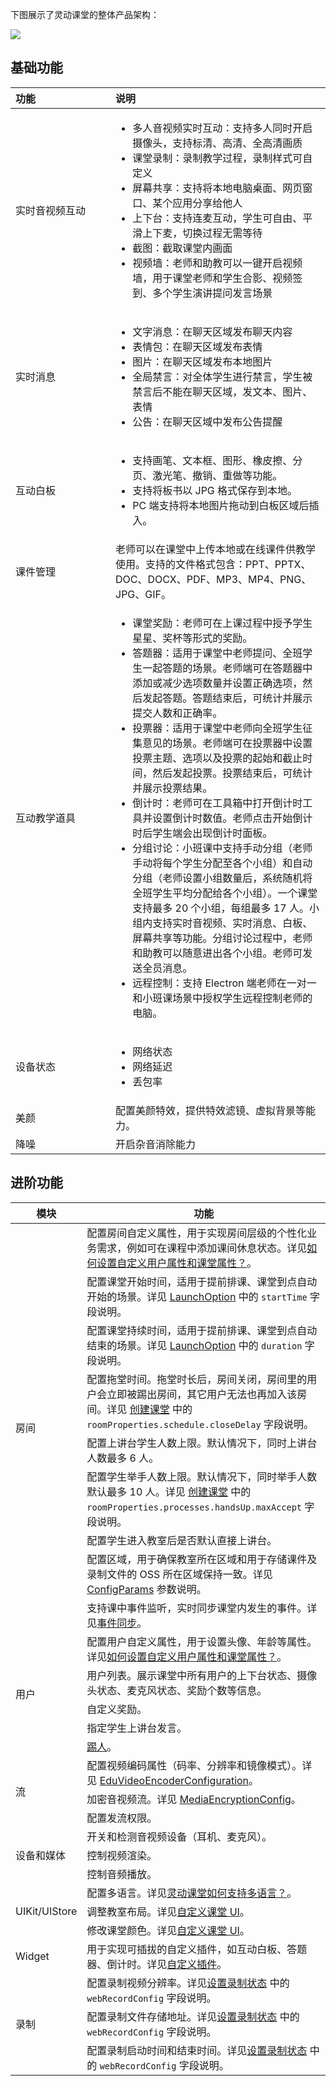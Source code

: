 
下图展示了灵动课堂的整体产品架构：

![](https://web-cdn.agora.io/docs-files/1681286316250)

## 基础功能

| <span style="white-space:nowrap;">功能&emsp;&emsp;&emsp;&emsp;&emsp;&emsp;&emsp;</span> | 说明                                                         |
| :-------------------- | :-------------------------------- |
| 实时音视频互动           | <ul><li>多人音视频实时互动：支持多人同时开启摄像头，支持标清、高清、全高清画质</li><li>课堂录制：录制教学过程，录制样式可自定义</li><li>屏幕共享：支持将本地电脑桌面、网页窗口、某个应用分享给他人</li><li>上下台：支持连麦互动，学生可自由、平滑上下麦，切换过程无需等待</li><li>截图：截取课堂内画面</li><li>视频墙：老师和助教可以一键开启视频墙，用于课堂老师和学生合影、视频签到、多个学生演讲提问发言场景</li></ul> |
| 实时消息| <ul><li>文字消息：在聊天区域发布聊天内容</li><li>表情包：在聊天区域发布表情</li><li>图片：在聊天区域发布本地图片</li><li>全局禁言：对全体学生进行禁言，学生被禁言后不能在聊天区域，发文本、图片、表情</li><li>公告：在聊天区域中发布公告提醒</li></ul> |
| 互动白板 | <ul><li>支持画笔、文本框、图形、橡皮擦、分页、激光笔、撤销、重做等功能。</li><li>支持将板书以 JPG 格式保存到本地。</li><li>PC 端支持将本地图片拖动到白板区域后插入。</li></ul> |
| 课件管理| 老师可以在课堂中上传本地或在线课件供教学使用。支持的文件格式包含：PPT、PPTX、DOC、DOCX、PDF、MP3、MP4、PNG、JPG、GIF。 |
| 互动教学道具 | <ul><li>课堂奖励：老师可在上课过程中授予学生星星、奖杯等形式的奖励。</li><li>答题器：适用于课堂中老师提问、全班学生一起答题的场景。老师端可在答题器中添加或减少选项数量并设置正确选项，然后发起答题。答题结束后，可统计并展示提交人数和正确率。</li><li>投票器：适用于课堂中老师向全班学生征集意见的场景。老师端可在投票器中设置投票主题、选项以及投票的起始和截止时间，然后发起投票。投票结束后，可统计并展示投票结果。</li><li>倒计时：老师可在工具箱中打开倒计时工具并设置倒计时数值。老师点击开始倒计时后学生端会出现倒计时面板。</li><li>分组讨论：小班课中支持手动分组（老师手动将每个学生分配至各个小组）和自动分组（老师设置小组数量后，系统随机将全班学生平均分配给各个小组）。一个课堂支持最多 20 个小组，每组最多 17 人。小组内支持实时音视频、实时消息、白板、屏幕共享等功能。分组讨论过程中，老师和助教可以随意进出各个小组。老师可发送全员消息。</li><li>远程控制：支持 Electron 端老师在一对一和小班课场景中授权学生远程控制老师的电脑。</li></ul> |
| 设备状态 |<ul><li>网络状态</li><li>网络延迟</li><li>丢包率</li></ul> |
| 美颜|配置美颜特效，提供特效滤镜、虚拟背景等能力。 |
| 降噪 | 开启杂音消除能力|

## 进阶功能

<table>
<thead>
  <tr>
    <th>模块</th>
    <th>功能</th>
  </tr>
</thead>
<tbody>
  <tr>
    <td rowspan="9">房间</td>
    <td>配置房间自定义属性，用于实现房间层级的个性化业务需求，例如可在课程中添加课间休息状态。详见<a href="faq/agora_class_custom_properties">如何设置自定义用户属性和课堂属性？</a>。</td>
  </tr>
  <tr>
    <td>配置课堂开始时间，适用于提前排课、课堂到点自动开始的场景。详见 <a href="agora_class_api_ref_web#launchoption">LaunchOption</a> 中的 <code>startTime</code> 字段说明。</td>
  </tr>
  <tr>
    <td>配置课堂持续时间，适用于提前排课、课堂到点自动结束的场景。详见 <a href="agora_class_api_ref_web#launchoption">LaunchOption</a> 中的 <code>duration</code> 字段说明。</td>
  </tr>
  <tr>
    <td>配置拖堂时间。拖堂时长后，房间关闭，房间里的用户会立即被踢出房间，其它用户无法也再加入该房间。详见 <a href="agora_class_restful_api#%E5%88%9B%E5%BB%BA%E6%88%BF%E9%97%B4">创建课堂</a> 中的 <code>roomProperties.schedule.closeDelay</code> 字段说明。</td>
  </tr>
  <tr>
    <td>配置上讲台学生人数上限。默认情况下，同时上讲台人数最多 6 人。</td>
  </tr>
  <tr>
    <td>配置学生举手人数上限。默认情况下，同时举手人数默认最多 10 人。详见 <a href="agora_class_restful_api#%E5%88%9B%E5%BB%BA%E6%88%BF%E9%97%B4">创建课堂</a> 中的 <code>roomProperties.processes.handsUp.maxAccept</code> 字段说明。</td>
  </tr>
  <tr>
    <td>配置学生进入教室后是否默认直接上讲台。</td>
  </tr>
  <tr>
    <td>配置区域，用于确保教室所在区域和用于存储课件及录制文件的 OSS 所在区域保持一致。详见 <a href="agora_class_api_ref_web#configparams">ConfigParams</a> 参数说明。</td>
  </tr>
  <tr>
    <td>支持课中事件监听，实时同步课堂内发生的事件。详见<a href="agora_class_restful_api#%E4%BA%8B%E4%BB%B6%E5%90%8C%E6%AD%A5">事件同步</a>。</td>
  </tr>
  <tr>
    <td rowspan="5">用户</td>
    <td>配置用户自定义属性，用于设置头像、年龄等属性。详见<a href="faq/agora_class_custom_properties">如何设置自定义用户属性和课堂属性？</a>。</td>
  </tr>
  <tr>
    <td>用户列表。展示课堂中所有用户的上下台状态、摄像头状态、麦克风状态、奖励个数等信息。</td>
  </tr>
  <tr>
    <td>自定义奖励。</td>
  </tr>
  <tr>
    <td>指定学生上讲台发言。</td>
  </tr>
  <tr>
    <td><a href="agora_class_restful_api#%E8%B8%A2%E4%BA%BA">踢人</a>。</td>
  </tr>
  <tr>
    <td rowspan="3">流</td>
    <td>配置视频编码属性（码率、分辨率和镜像模式）。详见 <a href="agora_class_api_ref_web#eduvideoencoderconfiguration">EduVideoEncoderConfiguration</a>。</td>
  </tr>
  <tr>
    <td>加密音视频流。详见 <a href="agora_class_api_ref_web#mediaencryptionconfig">MediaEncryptionConfig</a>。</td>
  </tr>
  <tr>
    <td>配置发流权限。</td>
  </tr>
  <tr>
    <td rowspan="3">设备和媒体</td>
    <td>开关和检测音视频设备（耳机、麦克风）。</td>
  </tr>
  <tr>
    <td>控制视频渲染。</td>
  </tr>
  <tr>
    <td>控制音频播放。</td>
  </tr>
  <tr>
    <td rowspan="3">UIKit/UIStore</td>
    <td>配置多语言。详见<a href="faq/language">灵动课堂如何支持多语言？</a>。 </td>
  </tr>
  <tr>
    <td>调整教室布局。详见<a href="agora_class_custom_ui_web#修改白板布局比例">自定义课堂 UI</a>。</td>
  </tr>
  <tr>
    <td>修改课堂颜色。详见<a href="agora_class_custom_ui_web#修改教室背景色">自定义课堂 UI</a>。</td>
  </tr>
  <tr>
    <td>Widget</td>
    <td>用于实现可插拔的自定义插件，如互动白板、答题器、倒计时。详见<a href="agora_class_widget_web">自定义插件</a>。</td>
  </tr>
  <tr>
    <td rowspan="3">录制</td>
    <td>配置录制视频分辨率。详见<a href="agora_class_restful_api#%E8%AE%BE%E7%BD%AE%E5%BD%95%E5%88%B6%E7%8A%B6%E6%80%81">设置录制状态</a> 中的 <code>webRecordConfig</code> 字段说明。</td>
  </tr>
  <tr>
    <td>配置录制文件存储地址。详见<a href="agora_class_restful_api#%E8%AE%BE%E7%BD%AE%E5%BD%95%E5%88%B6%E7%8A%B6%E6%80%81">设置录制状态</a> 中的 <code>webRecordConfig</code> 字段说明。</td>
  </tr>
  <tr>
    <td>配置录制启动时间和结束时间。详见<a href="agora_class_restful_api#%E8%AE%BE%E7%BD%AE%E5%BD%95%E5%88%B6%E7%8A%B6%E6%80%81">设置录制状态</a> 中的 <code>webRecordConfig</code> 字段说明。</td>
  </tr>
</tbody>
</table>